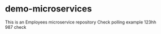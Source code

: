 # demo-microservices
This is an Employees microservice repository
Check polling
example
123hh
987
check

